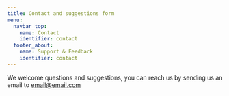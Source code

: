 ```yaml
---
title: Contact and suggestions form
menu:
  navbar_top:
    name: Contact
    identifier: contact
  footer_about:
    name: Support & Feedback
    identifier: contact
---
```


We welcome questions and suggestions, you can reach us by sending us an email to email@email.com
